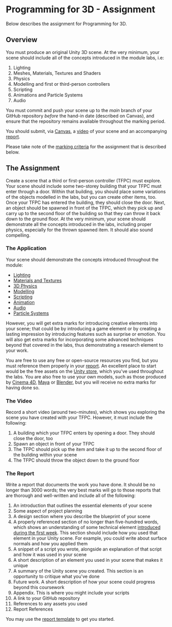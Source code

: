 # Programming for 3D - Assignment

Below describes the assignment for Programming for 3D.

## Overview  

You must produce an original Unity 3D scene. At the very minimum, your scene should include all of the concepts introduced in the module labs, i.e:

1. Lighting
2. Meshes, Materials, Textures and Shaders
3. Physics
4. Modelling and first or third-person controllers
5. Scripting
6. Animations and Particle Systems
7. Audio

You must commit and push your scene up to the _main_ branch of your GitHub repository _before_ the hand-in date (described on Canvas), and ensure that the repository remains available throughout the marking period.

You should submit, via [Canvas](https://canvas.sussex.ac.uk/courses/13036), a [video](#the-video) of your scene and an accompanying [report](#the-report).

Please take note of the [marking criteria](./markingCriteria.md) for the assignment that is described below.

## The Assignment

Create a scene that a third or first-person controller (TFPC) must explore. Your scene should include some two-storey building that your TFPC must enter through a door. Within that building, you should place some variations of the objects modelled in the labs, but you can create other items, too. Once your TFPC has entered the building, they should close the door. Next, an object should be spawned in front of the TFPC, which they pick up and carry up to the second floor of the building so that they can throw it back down to the ground floor. At the very minimum, your scene should demonstrate all the concepts introduced in the labs, including proper physics, especially for the thrown spawned item. It should also sound compelling.

### The Application

Your scene should demonstrate the concepts introduced throughout the module:

+ [Lighting](../labs/week1Session2.md)
+ [Materials and Textures](../labs/week2Session1.md)
+ [3D Physics](../labs/week2Session2.md)
+ [Modelling](../labs/week3Session1.md)
+ [Scripting](../labs/week3Session2.md)
+ [Animation](../labs/week4Session1.md)
+ [Audio](../labs/week4Session2.md)
+ [Particle Systems](../labs/week5Session1.md)

However, you will get extra marks for introducing creative elements into your scene; that could be by introducing a game element or by creating a lasting impression by introducing features such as surprise or emotion. You will also get extra marks for incorporating some advanced techniques beyond that covered in the labs, thus demonstrating a research element to your work.

You are free to use any free or open-source resources you find, but you must reference them properly in your [report](#the-report). An excellent place to start would be the free assets on the [Unity store](https://assetstore.unity.com/), which you've used throughout the labs. You are also free to use your own models, such as those produced by [Cinema 4D](https://www.maxon.net/en/cinema-4d), [Maya](https://www.autodesk.co.uk/products/maya/overview) or [Blender](https://www.blender.org/), but you will receive no extra marks for having done so.

### The Video

Record a short video (around two-minutes), which shows you exploring the scene you have created with your TFPC. However, it must include the following:

1. A building which your TFPC enters by opening a door. They should close the door, too
2. Spawn an object in front of your TFPC
3. The TFPC should pick up the item and take it up to the second floor of the building within your scene
4. The TFPC should throw the object down to the ground floor

### The Report

Write a report that documents the work you have done. It should be no longer than 3000 words; the very best marks will go to those reports that are thorough and well-written and include all of the following:

1. An introduction that outlines the essential elements of your scene
2. Some aspect of project planning
3. A design section where you describe the blueprint of your scene
4. A properly referenced section of no longer than five-hundred words, which shows an understanding of some technical element [introduced during the first week](../graphicsBackground.md). This section should include how you used that element in your Unity scene. For example, you could write about surface normals and how you applied them
5. A  snippet of a script you wrote, alongside an explanation of that script and how it was used in your scene
6. A short description of an element you used in your scene that makes it unique
7. A summary of the Unity scene you created. This section is an opportunity to critique what you've done
8. Future work. A short description of how your scene could progress beyond this coursework
9. Appendix. This is where you might include your scripts
10. A link to your GitHub repository
11. References to any assets you used
12. Report References

You may use the [report template](./reportTemplate.md) to get you started.
